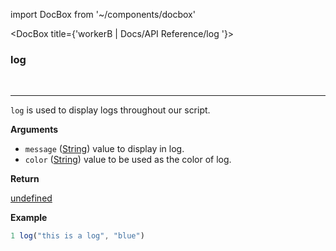 import DocBox from '~/components/docbox'

<DocBox title={'workerB | Docs/API Reference/log '}>

### **log**
<br/>
<hr/>

`log` is used to display logs throughout our script.

**Arguments**

-   `message` ([String](https://developer.mozilla.org/docs/Web/JavaScript/Reference/Global_Objects/String)) value to display in log.
-   `color` ([String](https://developer.mozilla.org/docs/Web/JavaScript/Reference/Global_Objects/String)) value to be used as the color of log.

**Return**

[undefined](https://developer.mozilla.org/en-US/docs/Web/JavaScript/Reference/Global_Objects/undefined)

**Example**

```javascript
1 log("this is a log", "blue")
```

</DocBox>
